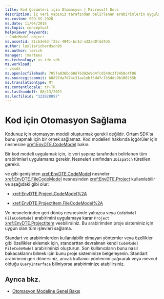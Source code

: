 ```yaml
---
title: Kod Çözümleri için Otomasyon | Microsoft Docs
description: İç veri yapınız tarafından belirlenen arabirimlerin uygulanmasını gerektiren bir kod modeli uygulama hakkında bilgi öğrenin.
ms.custom: SEO-VS-2020
ms.date: 11/04/2016
ms.topic: conceptual
helpviewer_keywords:
- CodeModel object
ms.assetid: 21cb3e63-f25c-404b-bc1d-a32ad0fdd4d5
author: leslierichardson95
ms.author: lerich
manager: jmartens
ms.technology: vs-ide-sdk
ms.workload:
- vssdk
ms.openlocfilehash: 705fa036bdb0d76d02e9d4fcd540c3f3450c4f06
ms.sourcegitcommit: 68897da7d74c31ae1ebf5d47c7b5ddc9b108265b
ms.translationtype: MT
ms.contentlocale: tr-TR
ms.lasthandoff: 08/13/2021
ms.locfileid: "122028897"
---
```

# <a name="providing-automation-for-code"></a>Kod için Otomasyon Sağlama
Kodunuz için otomasyon modeli oluşturmak gerekli değildir. Ortam SDK'sı bunu yapmak için bir örnek sağlamaz. Kod modelleri hakkında içgörüler için nesnesine <xref:EnvDTE.CodeModel> bakın.

 Bir kod modeli uygulamak için, iç veri yapınız tarafından belirlenen tüm arabirimleri uygulamanız gerekir. Nesneleri sınıfından `IDispatch` türetilen gerekir.

 ve gibi genişleten <xref:EnvDTE.CodeModel> nesneler <xref:EnvDTE.FileCodeModel> nesnesinden <xref:EnvDTE.Project> kullanılabilir ve aşağıdaki gibi olur:

- <xref:EnvDTE.Project.CodeModel%2A>

- <xref:EnvDTE.ProjectItem.FileCodeModel%2A>

 Ve nesnelerinden geri dönüş nesnesinde yalnızca veya `CodeModel` `FileCodeModel` arabirimini uygulamaya karar `Project` <xref:EnvDTE.ProjectItem> veebilirsiniz. Bu arabirimden proje sisteminiz için uygun olan tüm işlevleri sağlama.

 Standart ve arabirimlerden kullanılabilir olmayan yöntemler veya özellikler gibi özellikler eklemek için, standarttan devralınan kendi `CodeModel` `FileCodeModel` arabiriminizi oluşturun. Son kullanıcıların bunu nasıl bakacaklarını bilmek için bunu proje sisteminize belgeleyenin. Standart arabirimini geri dönersiniz, ancak kullanıcı yöntemini çağırarak veya mevcut olduğu `QueryInterface` biliniyorsa arabiriminize atabilirsiniz.

## <a name="see-also"></a>Ayrıca bkz.
- [Otomasyon Modeline Genel Bakış](../../extensibility/internals/automation-model-overview.md)
